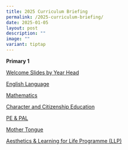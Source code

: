 ```yaml
---
title: 2025 Curriculum Briefing
permalink: /2025-curriculum-briefing/
date: 2025-01-05
layout: post
description: ""
image: ""
variant: tiptap
---
```

<p><strong>Primary 1</strong>
</p>
<p><a href="https://drive.google.com/file/d/1ODJJUIlGyxNbnZTemilTOdcKpp1jhJQH/view?usp=sharing" rel="noopener nofollow" target="_blank">Welcome Slides by Year Head</a>
</p>
<p><a href="https://drive.google.com/file/d/1bYPKtcVA21zsVUBMkWvqRFjTP334RS75/view?usp=sharing" rel="noopener nofollow" target="_blank">English Language</a>
</p>
<p><a href="/files/P1_Curriculum_Briefing_Math_2025.pdf" rel="noopener nofollow" target="_blank">Mathematics</a>
</p>
<p><a href="https://drive.google.com/file/d/1eDCW_19uhc_e16RujSGDFK_mPgsfuxGf/view?usp=sharing" rel="noopener nofollow" target="_blank">Character and Citizenship Education</a>
</p>
<p><a href="/files/2025_P1_PE_PAL_Curriculum_Briefing_2_Jan_2025.pdf" rel="noopener nofollow" target="_blank">PE &amp; PAL</a>
</p>
<p><a href="https://drive.google.com/file/d/1xSIqMP91vLkp2PY1HyY3FbFlyznRCGZU/view?usp=sharing" rel="noopener nofollow" target="_blank">Mother Tongue</a>
</p>
<p></p>
<p><a href="/files/2025_P1_Aesthetics_and_LLP_Curriculum_Briefing.pdf" rel="noopener nofollow" target="_blank">Aesthetics &amp; Learning for Life Programme (LLP)</a>
</p>